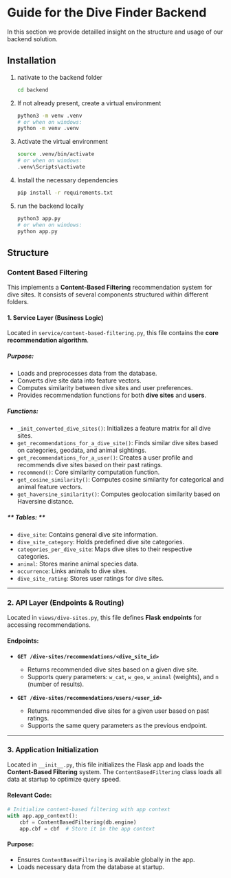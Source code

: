 # Guide for the Dive Finder Backend

In this section we provide detailled insight on the structure and usage of our backend solution.

## Installation

1. nativate to the backend folder

   ```bash
   cd backend
   ```

2. If not already present, create a virtual environment

   ```bash
   python3 -m venv .venv
   # or when on windows:
   python -m venv .venv
   ```

3. Activate the virtual environment

   ```bash
   source .venv/bin/activate
   # or when on windows:
   .venv\Scripts\activate

   ```

4. Install the necessary dependencies

   ```bash
   pip install -r requirements.txt
   ```

5. run the backend locally
   ```bash
   python3 app.py
   # or when on windows:
   python app.py
   ```


## Structure

### Content Based Filtering

This implements a **Content-Based Filtering** recommendation system for dive sites. It consists of several components structured within different folders.

#### **1. Service Layer** (Business Logic)
Located in `service/content-based-filtering.py`, this file contains the **core recommendation algorithm**.

##### **Purpose:**
- Loads and preprocesses data from the database.
- Converts dive site data into feature vectors.
- Computes similarity between dive sites and user preferences.
- Provides recommendation functions for both **dive sites** and **users**.

##### **Functions:**
- `_init_converted_dive_sites()`: Initializes a feature matrix for all dive sites.
- `get_recommendations_for_a_dive_site()`: Finds similar dive sites based on categories, geodata, and animal sightings.
- `get_recommendations_for_a_user()`: Creates a user profile and recommends dive sites based on their past ratings.
- `recommend()`: Core similarity computation function.
- `get_cosine_similarity()`: Computes cosine similarity for categorical and animal feature vectors.
- `get_haversine_similarity()`: Computes geolocation similarity based on Haversine distance.

##### ** Tables: **
- `dive_site`: Contains general dive site information.
- `dive_site_category`: Holds predefined dive site categories.
- `categories_per_dive_site`: Maps dive sites to their respective categories.
- `animal`: Stores marine animal species data.
- `occurrence`: Links animals to dive sites.
- `dive_site_rating`: Stores user ratings for dive sites.

---

### **2. API Layer** (Endpoints & Routing)
Located in `views/dive-sites.py`, this file defines **Flask endpoints** for accessing recommendations.

#### **Endpoints:**
- **`GET /dive-sites/recommendations/<dive_site_id>`**
  - Returns recommended dive sites based on a given dive site.
  - Supports query parameters: `w_cat`, `w_geo`, `w_animal` (weights), and `n` (number of results).
  
- **`GET /dive-sites/recommendations/users/<user_id>`**
  - Returns recommended dive sites for a given user based on past ratings.
  - Supports the same query parameters as the previous endpoint.
  
---

### **3. Application Initialization**
Located in `__init__.py`, this file initializes the Flask app and loads the **Content-Based Filtering** system. The `ContentBasedFiltering` class loads all data at startup to optimize query speed.

#### **Relevant Code:**
```python
# Initialize content-based filtering with app context
with app.app_context():
    cbf = ContentBasedFiltering(db.engine)
    app.cbf = cbf  # Store it in the app context
```
#### **Purpose:**
- Ensures `ContentBasedFiltering` is available globally in the app.
- Loads necessary data from the database at startup.

